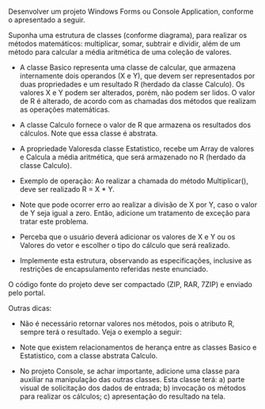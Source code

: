 Desenvolver um projeto Windows Forms ou Console Application, conforme o apresentado a seguir.

Suponha uma estrutura de classes (conforme diagrama), para realizar os métodos matemáticos: multiplicar, somar, subtrair e dividir, além de um método para calcular a média aritmética de uma coleção de valores. 

- A classe Basico representa uma classe de calcular, que armazena internamente dois operandos (X e Y), que devem ser representados por duas propriedades e um resultado R (herdado da classe Calculo). Os valores X e Y podem ser alterados, porém, não podem ser lidos. O valor de R é alterado, de acordo com as chamadas dos métodos que realizam as operações matemáticas. 

- A classe Calculo fornece o valor de R que armazena os resultados dos cálculos. Note que essa classe é abstrata. 

- A propriedade Valoresda classe Estatistico, recebe um Array de valores e Calcula a média aritmética, que será armazenado no R (herdado da classe Calculo). 

- Exemplo de operação: Ao realizar a chamada do método Multiplicar(), deve ser realizado R = X * Y.

- Note que pode ocorrer erro ao realizar a divisão de X por Y, caso o valor de Y seja igual a zero. Então, adicione um tratamento de exceção para tratar este problema.

- Perceba que o usuário deverá adicionar os valores de X e Y ou os Valores do vetor e escolher o tipo do cálculo que será realizado.

- Implemente esta estrutura, observando as especificações, inclusive as restrições de encapsulamento referidas neste enunciado.  

O código fonte do projeto deve ser compactado (ZIP, RAR, 7ZIP) e enviado pelo portal.



Outras dicas:

- Não é necessário retornar valores nos métodos, pois o atributo R, sempre terá o resultado. Veja o exemplo a seguir:



- Note que existem relacionamentos de herança entre as classes Basico e Estatistico, com a classe abstrata Calculo.

- No projeto Console, se achar importante, adicione uma classe para auxiliar na manipulação das outras classes. Esta classe terá: a) parte visual de solicitação dos dados de entrada; b) invocação os métodos para realizar os cálculos; c) apresentação do resultado na tela. 